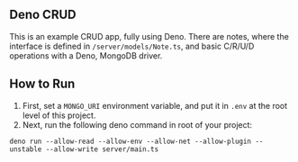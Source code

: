 ## Deno CRUD

This is an example CRUD app, fully using Deno. There are notes, where the interface is defined in `/server/models/Note.ts`, and basic C/R/U/D operations with a Deno, MongoDB driver.

## How to Run

1. First, set a `MONGO_URI` environment variable, and put it in `.env` at the root level of this project.
2. Next, run the following deno command in root of your project:

```
deno run --allow-read --allow-env --allow-net --allow-plugin --unstable --allow-write server/main.ts
```
